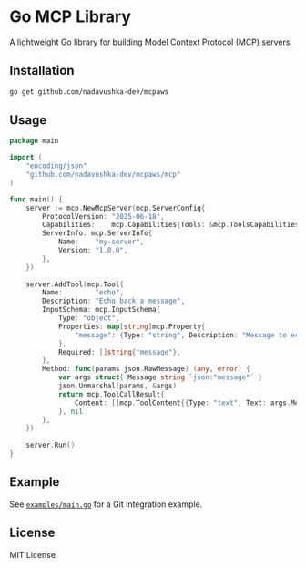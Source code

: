 # Go MCP Library

A lightweight Go library for building Model Context Protocol (MCP) servers.

## Installation

```bash
go get github.com/nadavushka-dev/mcpaws
```

## Usage

```go
package main

import (
    "encoding/json"
    "github.com/nadavushka-dev/mcpaws/mcp"
)

func main() {
    server := mcp.NewMcpServer(mcp.ServerConfig{
        ProtocolVersion: "2025-06-18",
        Capabilities:    mcp.Capabilities{Tools: &mcp.ToolsCapabilities{}},
        ServerInfo: mcp.ServerInfo{
            Name:    "my-server",
            Version: "1.0.0",
        },
    })
    
    server.AddTool(mcp.Tool{
        Name:        "echo",
        Description: "Echo back a message",
        InputSchema: mcp.InputSchema{
            Type: "object",
            Properties: map[string]mcp.Property{
                "message": {Type: "string", Description: "Message to echo"},
            },
            Required: []string{"message"},
        },
        Method: func(params json.RawMessage) (any, error) {
            var args struct{ Message string `json:"message"` }
            json.Unmarshal(params, &args)
            return mcp.ToolCallResult{
                Content: []mcp.ToolContent{{Type: "text", Text: args.Message}},
            }, nil
        },
    })
    
    server.Run()
}
```

## Example

See [`examples/main.go`](examples/main.go) for a Git integration example.

## License

MIT License